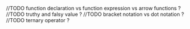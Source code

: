 //TODO function declaration vs function expression vs arrow functions ? 
//TODO truthy and falsy value ? 
//TODO bracket notation vs dot notation ?
//TODO ternary operator ?